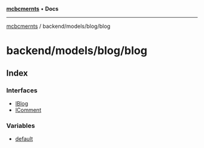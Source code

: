 [**mcbcmernts**](../../../../README.md) • **Docs**

---

[mcbcmernts](../../../../modules.md) / backend/models/blog/blog

# backend/models/blog/blog

## Index

### Interfaces

- [IBlog](interfaces/IBlog.md)
- [IComment](interfaces/IComment.md)

### Variables

- [default](variables/default.md)
